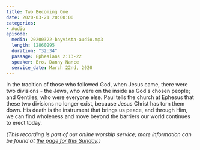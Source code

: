 ```yaml
---
title: Two Becoming One
date: 2020-03-21 20:00:00
categories:
- Audio
episode:
  media: 20200322-bayvista-audio.mp3
  length: 12860295
  duration: "32:34"
  passage: Ephesians 2:13-22
  speaker: Bro. Danny Nance
  service_date: March 22nd, 2020
---
```

In the tradition of those who followed God, when Jesus came, there were two divisions - the Jews, who were on the inside as God's chosen people; and Gentiles, who were everyone else. Paul tells the church at Ephesus that these two divisions no longer exist, because Jesus Christ has torn them down. His death is the instrument that brings us peace, and through Him, we can find wholeness and move beyond the barriers our world continues to erect today.

_(This recording is part of our online worship service; more information can be found at [the page for this Sunday](https://www.bayvista.org/covid-19/march-22-2020/).)_